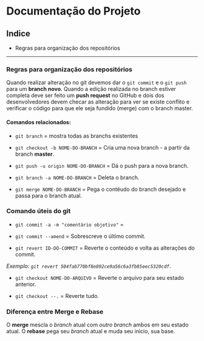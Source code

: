 # Documentação do Projeto

## Indice

* Regras para organização dos repositórios

---

### Regras para organização dos repositórios

Quando realizar alteração no git devemos dar o `git commit` e o `git push` para um **branch novo**.
Quando a edição realizada no branch estiver completa deve ser feito um **push request** no GitHub e dois dos desenvolvedores devem checar as alteração para ver se existe conflito e verificar o código para que ele seja fundido (merge) com o branch master.


#### Comandos relacionados:
- `git branch` = mostra todas as branchs existentes

- `git checkout -b NOME-DO-BRANCH` = Cria uma nova branch - a partir da branch **master**.

- `git push -u origin NOME-DO-BRANCH` = Dá o push para a nova branch.

- `git branch -a NOME-DO-BRANCH` = Deleta o branch.

- `git merge NOME-DO-BRANCH` = Pega o contéudo do branch desejado e passa para o branch atual.

### Comando úteis do git

- `git commit -a -m "comentário objetivo"` = 

- `git commit --amend` = Sobrescreve o último commit.

- `git revert ID-DO-COMMIT` = Reverte o conteúdo e volta as alterações do commit.

*Exemplo: `git revert 504fab770bf8e892ce9a56c6a3fb85eec5320cdf`*.

- `git checkout NOME-DO-ARQUIVO` = Reverte o arquivo para seu estado anterior.

- `git checkout --.` = Reverte tudo.

### Diferença entre Merge e Rebase

O **merge** mescla o *branch* atual com *outro branch* ambos em seu estado atual.
O **rebase** pega seu *branch* atual e muda seu inicio, sua base.



